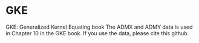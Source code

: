 # GKE
GKE: Generalized Kernel Equating book
The ADMX and ADMY data is used in Chapter 10 in the GKE book.
If you use the data, please cite this github.
